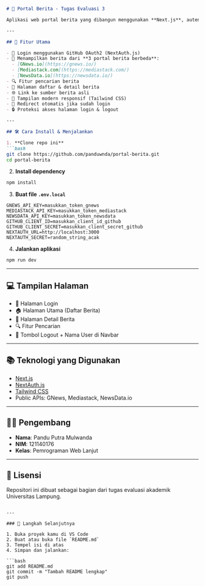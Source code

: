 ````markdown
# 📰 Portal Berita - Tugas Evaluasi 3

Aplikasi web portal berita yang dibangun menggunakan **Next.js**, autentikasi **OAuth2 (GitHub)** melalui **NextAuth**, dan styling dengan **Tailwind CSS**.

---

## 🚀 Fitur Utama

- 🔐 Login menggunakan GitHub OAuth2 (NextAuth.js)
- 📰 Menampilkan berita dari **3 portal berita berbeda**:
  - [GNews.io](https://gnews.io/)
  - [Mediastack.com](https://mediastack.com/)
  - [NewsData.io](https://newsdata.io/)
- 🔍 Fitur pencarian berita
- 📝 Halaman daftar & detail berita
- 🌐 Link ke sumber berita asli
- 🎨 Tampilan modern responsif (Tailwind CSS)
- 🧠 Redirect otomatis jika sudah login
- 🔒 Proteksi akses halaman login & logout

---

## 🛠️ Cara Install & Menjalankan

1. **Clone repo ini**
```bash
git clone https://github.com/panduwnda/portal-berita.git
cd portal-berita
````

2. **Install dependency**

```bash
npm install
```

3. **Buat file `.env.local`**

```env
GNEWS_API_KEY=masukkan_token_gnews
MEDIASTACK_API_KEY=masukkan_token_mediastack
NEWSDATA_API_KEY=masukkan_token_newsdata
GITHUB_CLIENT_ID=masukkan_client_id_github
GITHUB_CLIENT_SECRET=masukkan_client_secret_github
NEXTAUTH_URL=http://localhost:3000
NEXTAUTH_SECRET=random_string_acak
```

4. **Jalankan aplikasi**

```bash
npm run dev
```

---

## 💻 Tampilan Halaman

* 🔐 Halaman Login
* 🏠 Halaman Utama (Daftar Berita)
* 📄 Halaman Detail Berita
* 🔍 Fitur Pencarian
* 🚪 Tombol Logout + Nama User di Navbar

---

## 📚 Teknologi yang Digunakan

* [Next.js](https://nextjs.org/)
* [NextAuth.js](https://next-auth.js.org/)
* [Tailwind CSS](https://tailwindcss.com/)
* Public APIs: GNews, Mediastack, NewsData.io

---

## 👨‍🎓 Pengembang

* **Nama**: Pandu Putra Mulwanda
* **NIM**: 121140176
* **Kelas**: Pemrograman Web Lanjut

---

## 📄 Lisensi

Repositori ini dibuat sebagai bagian dari tugas evaluasi akademik Universitas Lampung.

````

---

### 📌 Langkah Selanjutnya

1. Buka proyek kamu di VS Code  
2. Buat atau buka file `README.md`  
3. Tempel isi di atas  
4. Simpan dan jalankan:

```bash
git add README.md
git commit -m "Tambah README lengkap"
git push
````
